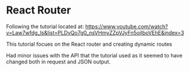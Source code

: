 # React Router
Following the tutorial located at: https://www.youtube.com/watch?v=Law7wfdg_ls&list=PLDyQo7g0_nsVHmyZZpVJyFn5ojlboVEhE&index=3

This tutorial focues on the React router and creating dynamic routes 

Had minor issues with the API that the tutorial used as it seemed to have changed both in request and JSON output. 
